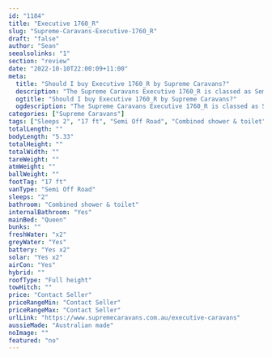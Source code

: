 ```yaml
---
id: "1184"
title: "Executive 1760_R"
slug: "Supreme-Caravans-Executive-1760_R"
draft: "false"
author: "Sean"
seealsolinks: "1"
section: "review"
date: "2022-10-10T22:00:09+11:00"
meta:
  title: "Should I buy Executive 1760_R by Supreme Caravans?"
  description: "The Supreme Caravans Executive 1760_R is classed as Semi Off Road, and sleeps 2 people. It is Australian made and comes in at 17 ft. It generally has Combined shower & toilet."
  ogtitle: "Should I buy Executive 1760_R by Supreme Caravans?"
  ogdescription: "The Supreme Caravans Executive 1760_R is classed as Semi Off Road, and sleeps 2 people. It is Australian made and comes in at 17 ft. It generally has Combined shower & toilet."
categories: ["Supreme Caravans"]
tags: ["Sleeps 2", "17 ft", "Semi Off Road", "Combined shower & toilet", "Full height", "Price Unknown"]
totalLength: ""
bodyLength: "5.33"
totalHeight: ""
totalWidth: ""
tareWeight: ""
atmWeight: ""
ballWeight: ""
footTag: "17 ft"
vanType: "Semi Off Road"
sleeps: "2"
bathroom: "Combined shower & toilet"
internalBathroom: "Yes"
mainBed: "Queen"
bunks: ""
freshWater: "x2"
greyWater: "Yes"
battery: "Yes x2"
solar: "Yes x2"
airCon: "Yes"
hybrid: ""
roofType: "Full height"
towHitch: ""
price: "Contact Seller"
priceRangeMin: "Contact Seller"
priceRangeMax: "Contact Seller"
urlLink: "https://www.supremecaravans.com.au/executive-caravans"
aussieMade: "Australian made"
noImage: ""
featured: "no"
---
```

